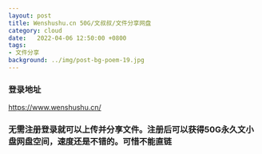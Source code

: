 ```yaml
---
layout: post
title: Wenshushu.cn 50G/文叔叔/文件分享网盘
category: cloud
date:   2022-04-06 12:50:00 +0800
tags:
- 文件分享
background: ../img/post-bg-poem-19.jpg
---
```



### 登录地址<br>
https://www.wenshushu.cn/

### 无需注册登录就可以上传并分享文件。注册后可以获得50G永久文小盘网盘空间，速度还是不错的。可惜不能直链<br>